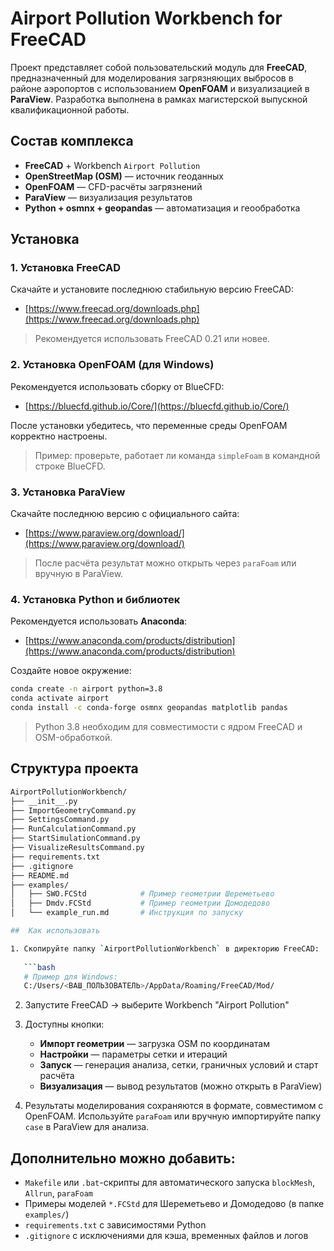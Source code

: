 # Airport Pollution Workbench for FreeCAD

Проект представляет собой пользовательский модуль для **FreeCAD**, предназначенный для моделирования загрязняющих выбросов в районе аэропортов с использованием **OpenFOAM** и визуализацией в **ParaView**. Разработка выполнена в рамках магистерской выпускной квалификационной работы.

##  Состав комплекса

- **FreeCAD** + Workbench `Airport Pollution`
- **OpenStreetMap (OSM)** — источник геоданных
- **OpenFOAM** — CFD-расчёты загрязнений
- **ParaView** — визуализация результатов
- **Python + osmnx + geopandas** — автоматизация и геообработка

##  Установка

### 1. Установка FreeCAD

Скачайте и установите последнюю стабильную версию FreeCAD:

- [https://www.freecad.org/downloads.php](https://www.freecad.org/downloads.php)

> Рекомендуется использовать FreeCAD 0.21 или новее.

### 2. Установка OpenFOAM (для Windows)

Рекомендуется использовать сборку от BlueCFD:

- [https://bluecfd.github.io/Core/](https://bluecfd.github.io/Core/)

После установки убедитесь, что переменные среды OpenFOAM корректно настроены.

> Пример: проверьте, работает ли команда `simpleFoam` в командной строке BlueCFD.

### 3. Установка ParaView

Скачайте последнюю версию с официального сайта:

- [https://www.paraview.org/download/](https://www.paraview.org/download/)

> После расчёта результат можно открыть через `paraFoam` или вручную в ParaView.

### 4. Установка Python и библиотек

Рекомендуется использовать **Anaconda**:

- [https://www.anaconda.com/products/distribution](https://www.anaconda.com/products/distribution)

Создайте новое окружение:

```bash
conda create -n airport python=3.8
conda activate airport
conda install -c conda-forge osmnx geopandas matplotlib pandas
```

> Python 3.8 необходим для совместимости с ядром FreeCAD и OSM-обработкой.

##  Структура проекта

```bash
AirportPollutionWorkbench/
├── __init__.py
├── ImportGeometryCommand.py
├── SettingsCommand.py
├── RunCalculationCommand.py
├── StartSimulationCommand.py
├── VisualizeResultsCommand.py
├── requirements.txt
├── .gitignore
├── README.md
├── examples/
│   ├── SWO.FCStd            # Пример геометрии Шереметьево
│   ├── Dmdv.FCStd           # Пример геометрии Домодедово
│   └── example_run.md       # Инструкция по запуску

##  Как использовать

1. Скопируйте папку `AirportPollutionWorkbench` в директорию FreeCAD:
   
   ```bash
   # Пример для Windows:
   C:/Users/<ВАШ_ПОЛЬЗОВАТЕЛЬ>/AppData/Roaming/FreeCAD/Mod/
   ```

2. Запустите FreeCAD → выберите Workbench "Airport Pollution"

3. Доступны кнопки:

   - **Импорт геометрии** — загрузка OSM по координатам
   - **Настройки** — параметры сетки и итераций
   - **Запуск** — генерация анализа, сетки, граничных условий и старт расчёта
   - **Визуализация** — вывод результатов (можно открыть в ParaView)

4. Результаты моделирования сохраняются в формате, совместимом с OpenFOAM. Используйте `paraFoam` или вручную импортируйте папку `case` в ParaView для анализа.

##  Дополнительно можно добавить:

- `Makefile` или `.bat`-скрипты для автоматического запуска `blockMesh`, `Allrun`, `paraFoam`
- Примеры моделей `*.FCStd` для Шереметьево и Домодедово (в папке `examples/`)
- `requirements.txt` с зависимостями Python
- `.gitignore` с исключениями для кэша, временных файлов и логов

